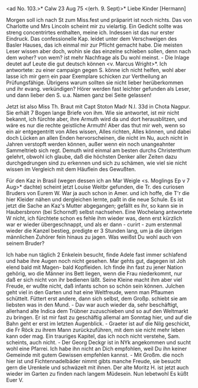 <ad No. 103.>* Calw 23 Aug 75
 <(erh. 9. Sept)>*
Liebe Kinder [Hermann]

Morgen soll ich nach St zum Miss.fest und präparirt ist noch nichts. Das von Charlotte und Mrs Lincoln scheint mir zu vielartig. Ein Gedicht sollte was streng concentrirtes enthalten, meine ich. Indessen ist das nur erster Eindruck. Das confessionelle Kap. leidet unter dem Verschweigen des Basler Hauses, das ich einmal mir zur Pflicht gemacht habe. Die meisten Leser wissen aber doch, wohin sie das einzelne schieben sollen, denn nach dem woher? von wem? ist mehr Nachfrage als Du wohl meinst. - Die Inlage deutet auf Leute die gut deutsch können <v. Marcus Wright>*. Ich antwortete: zu einer campaign gegen S. könne ich nicht helfen, wohl aber lasse ich mir gern ein paar Exemplare schicken zur Vertheilung an Prüfungsfähige. Übrigens warum sollten sie nicht lieber herüberkommen und ihr evang. verkündigen? Hörer werden fast leichter gefunden als Leser, und dann lieber den S. u.a. Namen ganz bei Seite gelassen!

Jetzt ist also Miss Th. Braut mit Capt Stoton Madr N.I. 33d in Chota Nagpur. Sie erhält 7 Bogen lange Briefe von ihm. Wie sie antwortet, ist mir nicht bekannt, ich fürchte aber, ihre Armuth wird da und dort herausblitzen, und wäre es nur die rechte geistliche Armuth! Aber das thut mir weh, wenn so ein air entgegentritt von Alles wissen, Alles richten, Alles können, und dabei doch Lücken an allen Enden hervorscheinen, die nicht im Nu, auch nicht in Jahren verstopft werden können, außer wenn ein noch unangeahnter Sammeltrieb sich regt. Demuth wird einmal am besten durchs Christenthum gelehrt, obwohl ich glaube, daß die höchsten Denker aller Zeiten dazu durchgedrungen sind zu erkennen und sich zu schämen, wie viel sie nicht wissen im Vergleich mit dem Häuflein des Gewußten.

Für den Kaz in Brasil (wegen dessen ich an Mar Weigle <s. Moglings Ep v 7 Aug>* dachte) scheint jetzt Louise Weitbr gefunden, die Tr. des curiosen Bruders von Eurem W. War ja auch schon in Amer. und ich hoffe, die T'r die hier Kleider nähen und dergleichen lernte, paßt in die neue Schule. Es ist jetzt die Sache an Kaz's Mutter abgegangen; gefällt es ihr, so kann sie in Haubersbronn (bei Schorndf) selbst nachsehen. Eine Wochelang antwortete W nicht, ich fürchtete schon es fehle ihm wieder was, denn erst kürzlich war er wieder übergeschnappt, und als er dann - curirt - zum erstenmal wieder die Kanzel bestieg, predigte er 3 Stunden lang, um ja die übrigen männlichen Zuhörer fein hinaus zu jagen. Was weißst Du wohl auch von seinem Bruder?

Ich habe nun täglich 2 Enkelein besucht, finde Adele fast immer schlafend und habe ihre Augen noch nicht gesehen. Mar gehts gut, dagegen ist Joh elend bald mit Magen- bald Kopfleiden. Ich finde ihn fast zu jener Nation gehörig, wo die Männer ins Bett liegen, wenn die Frau niederkommt, nur daß er sich nicht von ihr bedienen läßt. Seine Kleine macht ihm aber viel Freude, er wußte nicht, daß infants schon so schön sein können. Julchen geht viel in den Garten und hat eine Weltfreude, wenn man Pflaumen schüttelt. Füttert erst andere, dann sich selbst, dem Großp. schiebt sie am liebsten was in den Mund. - Dav war auch wieder da, sehr beschäftigt, allerhand alte Indica dem Trübner zuzuschieben und so auf den Weltmarkt zu bringen. Er ist mir fast zu geschäftig allemal am Sonntag hier, und auf die Bahn geht er erst im letzten Augenblick. - Graeter ist auf die Nilg geschickt, die Fr Röck zu ihrem Mann zurückzuführen, mit dem sie nicht mehr leben kann oder mag. Ein trauriges Kapitel, das ich noch nicht verstehe, Sam. scheints, auch nicht. - Der Georg Deckgr ist in NYk angekommen und sucht wohl eine Pfarrei. Ich habe ihn nicht an Dich empfohlen, weil Du ihn keiner Gemeinde mit gutem Gewissen empfehlen kannst. - Mit Großm. die noch hier ist und Fichtennadelbäder nimmt gibts manche Freude, sie besucht gern die Urenkele und schwäzelt mit ihnen. Der alte Moritz H. ist jetzt auch wieder im Garten zu finden nach langem Müdesein. Nun lebetwohl Es küßt
 Euer V.
